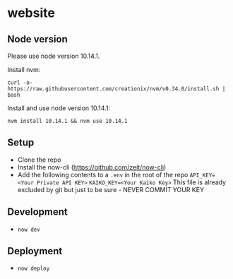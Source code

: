 # website

## Node version

Please use node version 10.14.1.

Install nvm:

    curl -o- https://raw.githubusercontent.com/creationix/nvm/v0.34.0/install.sh | bash

Install and use node version 10.14.1:

    nvm install 10.14.1 && nvm use 10.14.1

## Setup

* Clone the repo
* Install the now-cli (https://github.com/zeit/now-cli)
* Add the following contents to a `.env` in the root of the repo
`API_KEY=<Your Private API KEY>`
`KAIKO_KEY=<Your Kaiko Key>`
This file is already excluded by git but just to be sure - NEVER COMMIT YOUR KEY

## Development

* `now dev`

## Deployment

* `now deploy`

